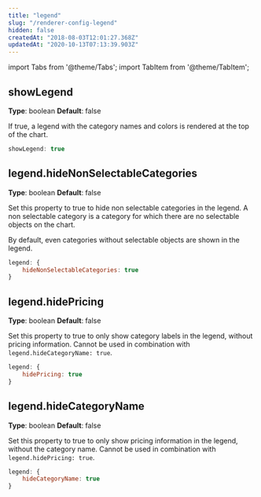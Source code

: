 ```yaml
---
title: "legend"
slug: "/renderer-config-legend"
hidden: false
createdAt: "2018-08-03T12:01:27.368Z"
updatedAt: "2020-10-13T07:13:39.903Z"
---
```


import Tabs from '@theme/Tabs';
import TabItem from '@theme/TabItem';


## showLegend

**Type**: boolean
**Default**: false

If true, a legend with the category names and colors is rendered at the top of the chart.

```javascript
showLegend: true
```

## legend.hideNonSelectableCategories

**Type**: boolean
**Default**: false

Set this property to true to hide non selectable categories in the legend. A non selectable category is a category for which there are no selectable objects on the chart.
 
By default, even categories without selectable objects are shown in the legend.

```javascript
legend: {
    hideNonSelectableCategories: true
}
```



## legend.hidePricing

**Type**: boolean
**Default**: false

Set this property to true to only show category labels in the legend, without pricing information. Cannot be used in combination with `legend.hideCategoryName: true`. 

```javascript
legend: {
    hidePricing: true
}
```

## legend.hideCategoryName

**Type**: boolean
**Default**: false

Set this property to true to only show pricing information in the legend, without the category name. Cannot be used in combination with `legend.hidePricing: true`. 

```javascript
legend: {
    hideCategoryName: true
}
```
